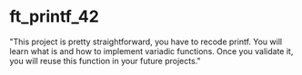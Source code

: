 # ft_printf_42

"This project is pretty straightforward, you have to recode printf. You will learn what is and how to implement variadic functions. Once you validate it, you will reuse this function in your future projects."
